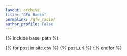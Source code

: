 ```yaml
---
layout: archive
title: "GFW Radio"
permalink: /gfw_radio/
author_profile: False
---
```




{% include base_path %}

{% for post in site.csv %}
  {% post_url %}
{% endfor %}